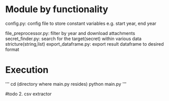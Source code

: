 # Module by functionality
config.py: config file to store constant variables 
e.g. start year, end year
 
file_preprocessor.py: filter by year and download attachments  
secret_finder.py: search for the target(secret) within various data stricture(string,list) 
export_dataframe.py: export result dataframe to desired format

# Execution  
'''
 cd <src> (directory where main.py resides)
 python main.py 
'''

#todo
2. csv extractor 

